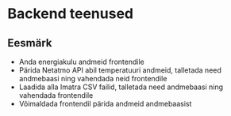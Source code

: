 # Backend teenused

## Eesmärk

- Anda energiakulu andmeid frontendile
- Pärida Netatmo API abil temperatuuri andmeid, talletada need andmebaasi ning vahendada neid frontendile
- Laadida alla Imatra CSV failid, talletada need andmebaasi ning vahendada frontendile
- Võimaldada frontendil pärida andmeid andmebaasist
